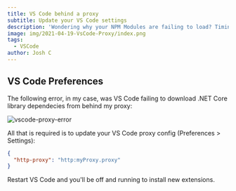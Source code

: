```yaml
---
title: VS Code behind a proxy
subtitle: Update your VS Code settings
description: 'Wondering why your NPM Modules are failing to load? Timing out behind a corporate network?'
image: img/2021-04-19-VsCode-Proxy/index.png
tags:
  - VSCode
author: Josh C
---
```


## VS Code Preferences

The following error, in my case, was VS Code failing to download .NET Core library dependecies from behind my proxy:

![vscode-proxy-error](/img/2021-04-19-VsCode-Proxy/vscode-proxy-error.png)

All that is required is to update your VS Code proxy config (Preferences > Settings):

```json
{
  "http-proxy": "http:myProxy.proxy"
}
```

Restart VS Code and you'll be off and running to install new extensions.
